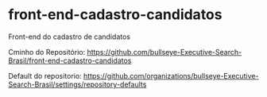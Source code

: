 # front-end-cadastro-candidatos
Front-end do cadastro de candidatos

Cminho do Repositório:
https://github.com/bullseye-Executive-Search-Brasil/front-end-cadastro-candidatos

Default do repositorio:
https://github.com/organizations/bullseye-Executive-Search-Brasil/settings/repository-defaults